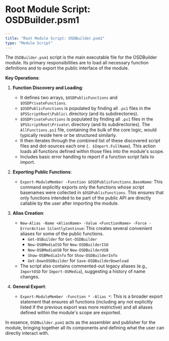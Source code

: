 # Root Module Script: OSDBuilder.psm1

```yaml
---
title: "Root Module Script: OSDBuilder.psm1"
type: "Module Script"
---
```

The `OSDBuilder.psm1` script is the main executable file for the OSDBuilder module. Its primary responsibilities are to load all necessary function definitions and to export the public interface of the module.

**Key Operations**:

1.  **Function Discovery and Loading**:
    *   It defines two arrays, `$OSDPublicFunctions` and `$OSDPrivateFunctions`.
    *   `$OSDPublicFunctions` is populated by finding all `.ps1` files in the `$PSScriptRoot\Public\` directory (and its subdirectories).
    *   `$OSDPrivateFunctions` is populated by finding all `.ps1` files in the `$PSScriptRoot\Private\` directory (and its subdirectories). The `AllFunctions.ps1` file, containing the bulk of the core logic, would typically reside here or be structured similarly.
    *   It then iterates through the combined list of these discovered script files and dot-sources each one (`. $Import.FullName`). This action loads all functions defined within those files into the module's scope.
    *   Includes basic error handling to report if a function script fails to import.

2.  **Exporting Public Functions**:
    *   `Export-ModuleMember -Function $OSDPublicFunctions.BaseName`: This command explicitly exports only the functions whose script basenames were collected in `$OSDPublicFunctions`. This ensures that only functions intended to be part of the public API are directly callable by the user after importing the module.

3.  **Alias Creation**:
    *   `New-Alias -Name <AliasName> -Value <FunctionName> -Force -ErrorAction SilentlyContinue`: This creates several convenient aliases for some of the public functions.
        *   `Get-OSBuilder` for `Get-OSDBuilder`
        *   `New-OSBMediaISO` for `New-OSDBuilderISO`
        *   `New-OSBMediaUSB` for `New-OSDBuilderUSB`
        *   `Show-OSBMediaInfo` for `Show-OSDBuilderInfo`
        *   `Get-DownOSDBuilder` for `Save-OSDBuilderDownload`
    *   The script also contains commented-out legacy aliases (e.g., `ImportOSD` for `Import-OSMedia`), suggesting a history of name changes.

4.  **General Export**:
    *   `Export-ModuleMember -Function * -Alias *`: This is a broader export statement that ensures all functions (including any not explicitly listed if the previous export was more restrictive) and all aliases defined within the module's scope are exported.

In essence, `OSDBuilder.psm1` acts as the assembler and publisher for the module, bringing together all its components and defining what the user can directly interact with.
